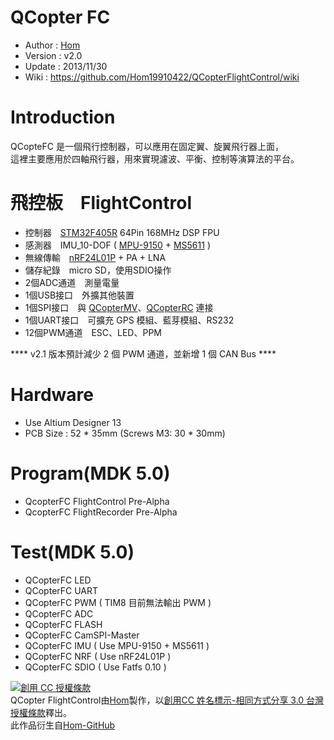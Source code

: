 ﻿QCopter FC
========
* Author      : [Hom](https://github.com/Hom19910422)
* Version     : v2.0
* Update      : 2013/11/30
* Wiki        : https://github.com/Hom19910422/QCopterFlightControl/wiki

Introduction
========
QCopteFC 是一個飛行控制器，可以應用在固定翼、旋翼飛行器上面，  
這裡主要應用於四軸飛行器，用來實現濾波、平衡、控制等演算法的平台。

飛控板　FlightControl
========
* 控制器　[STM32F405R](http://www.st.com/web/catalog/mmc/FM141/SC1169/SS1577/LN1035/PF252144) 64Pin 168MHz DSP FPU
* 感測器　IMU_10-DOF ( [MPU-9150](http://www.invensense.com/mems/gyro/mpu9150.html) + [MS5611](http://www.meas-spec.com/product/pressure/MS5611-01BA03.aspx) )
* 無線傳輸　[nRF24L01P](http://www.nordicsemi.com/eng/Products/2.4GHz-RF/nRF24L01P) + PA + LNA
* 儲存紀錄　micro SD，使用SDIO操作
* 2個ADC通道　測量電量
* 1個USB接口　外擴其他裝置
* 1個SPI接口　與 [QCopterMV](https://github.com/Hom19910422/QCopterMachineVision)、[QCopterRC](https://github.com/Hom19910422/QCopterRemoteControl) 連接
* 1個UART接口　可擴充 GPS 模組、藍芽模組、RS232
* 12個PWM通道　ESC、LED、PPM  

**** v2.1 版本預計減少 2 個 PWM 通道，並新增 1 個 CAN Bus ****

Hardware
========
* Use Altium Designer 13
* PCB Size : 52 * 35mm (Screws M3: 30 * 30mm)

Program(MDK 5.0)
========
* QcopterFC FlightControl Pre-Alpha
* QcopterFC FlightRecorder Pre-Alpha

Test(MDK 5.0)
========
* QCopterFC LED
* QCopterFC UART
* QCopterFC PWM ( TIM8 目前無法輸出 PWM )
* QCopterFC ADC
* QCopterFC FLASH
* QCopterFC CamSPI-Master
* QCopterFC IMU ( Use MPU-9150 + MS5611 )
* QCopterFC NRF ( Use nRF24L01P )
* QCopterFC SDIO ( Use Fatfs 0.10 )
  
  
<a rel="license" href="http://creativecommons.org/licenses/by-sa/3.0/tw/deed.zh_TW"><img alt="創用 CC 授權條款" style="border-width:0" src="http://i.creativecommons.org/l/by-sa/3.0/tw/88x31.png" /></a><br /><span xmlns:dct="http://purl.org/dc/terms/" property="dct:title">QCopter FlightControl</span>由<a xmlns:cc="http://creativecommons.org/ns#" href="https://plus.google.com/u/0/112822505513154783828/posts" property="cc:attributionName" rel="cc:attributionURL">Hom</a>製作，以<a rel="license" href="http://creativecommons.org/licenses/by-sa/3.0/tw/deed.zh_TW">創用CC 姓名標示-相同方式分享 3.0 台灣 授權條款</a>釋出。<br />此作品衍生自<a xmlns:dct="http://purl.org/dc/terms/" href="https://github.com/Hom19910422" rel="dct:source">Hom-GitHub</a>